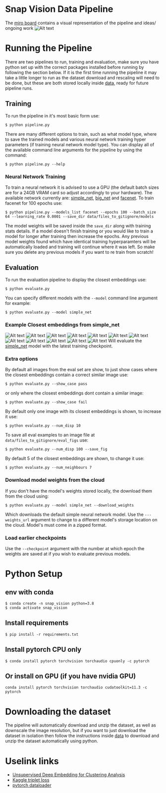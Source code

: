 # Snap Vision Data Pipeline
The [miro board](https://miro.com/app/board/uXjVOGzD1U0=/) contains a visual representation of the pipeline and ideas/ ongoing work
![Alt text](misc/snap-vision-data-pipeline.png?raw=true "Data Pipeline")

# Running the Pipeline
There are two pipelines to run, training and evaluation, make sure you have python set up with the correct packages installed before running by following the section below. If it is the first time running the pipeline it may take a little longer to run as the dataset download and rescaling will need to be done, but these are both stored locally inside [data](data), ready for future pipeline runs.
## Training
To run the pipeline in it's most basic form use:
```
$ python pipeline.py
```
There are many different options to train, such as what model type, where to save the trained models and various neural network training hyper parameters (if training neural network model type). You can display all of the available command line arguments for the pipeline by using the command:
```
$ python pipeline.py --help
```
### Neural Network Training
To train a neural network it is advised to use a GPU (the default batch sizes are for a 24GB VRAM card so adjust accordingly to your hardware). The available network currently are: [simple_net](models/toy_network.py), [big_net](models/network.py) and [facenet](models/FaceNet.py). To train facenet for 100 epochs use:
```
$ python pipeline.py --models_list facenet --epochs 100 --batch_size 64 --learning_rate 0.0001 --save_dir data/files_to_gitignore/models
```
The model weights will be saved inside the `save_dir` along with training stats details. If a model doesn't finish training or you would like to train a model for longer after training then increase the epochs. Any previous model weights found which have identical training hyperparamters will be automatically loaded and training will continue where it was left. So make sure you delete any previous models if you want to re train from scratch!

## Evaluation
To run the evaluation pipeline to display the closest embeddings use:
```
$ python evaluate.py
```
You can specify different models with the `--model` command line argument for example:
```
$ python evaluate.py --model simple_net
```
### Example Closest embeddings from simple_net
![Alt text](misc/eg1.png?raw=true "Data Pipeline")
![Alt text](misc/eg2.png?raw=true "Data Pipeline")
![Alt text](misc/eg3.png?raw=true "Data Pipeline")
![Alt text](misc/eg4.png?raw=true "Data Pipeline")
![Alt text](misc/eg5.png?raw=true "Data Pipeline")
![Alt text](misc/eg6.png?raw=true "Data Pipeline")
![Alt text](misc/eg7.png?raw=true "Data Pipeline")
![Alt text](misc/eg8.png?raw=true "Data Pipeline")
![Alt text](misc/eg9.png?raw=true "Data Pipeline")
![Alt text](misc/eg10.png?raw=true "Data Pipeline")
![Alt text](misc/eg11.png?raw=true "Data Pipeline")
![Alt text](misc/eg12.png?raw=true "Data Pipeline")
Will evaluate the [simple_net](models/toy_network.py) model with the latest training checkpoint.
### Extra options
By default all images from the eval set are show, to just show cases where the closest embeddings contain a correct similar image use:
```
$ python evaluate.py --show_case pass
```
or only where the closest embeddings dont contain a similar image:
```
$ python evaluate.py --show_case fail
```
By default only one image with its closest embeddings is shown, to increase it use:
```
$ python evaluate.py --num_disp 10
```
To save all eval examples to an image file at `data/files_to_gitignore/eval_figs` use:
```
$ python evaluate.py --num_disp 100 --save_fig
```
By default 5 of the closest embeddings are shown, to change it use:
```
$ python evaluate.py --num_neighbours 7
```
### Download model weights from the cloud
If you don't have the model's weights stored locally, the download them from the cloud using:
```
$ python evaluate.py --model simple_net --download_weights
```
Which downloads the default simple neural network model. Use the `---weights_url` argument to change to a different model's storage location on the cloud. Model's must come in a zipped format.

### Load earlier checkpoints
Use the `--checkpoint` argument with the number at which epoch the weights are saved at if you wish to evaluate previous models.



# Python Setup
## env with conda
```
$ conda create -n snap_vision python=3.8
$ conda activate snap_vision
```
## Install requirements
```
$ pip install -r requirements.txt
```
## Install pytorch CPU only
```
$ conda install pytorch torchvision torchaudio cpuonly -c pytorch
```
## Or install on GPU (if you have nvidia GPU)
```
conda install pytorch torchvision torchaudio cudatoolkit=11.3 -c pytorch
```
# Downloading the dataset
The pipeline will automatically download and unzip the dataset, as well as downscale the image resolution, but if you want to just download the dataset in isolation then follow the instructions inside [data](./data) to download and unzip the dataset automatically using python.

# Uselink links
- [Unsupervised Deep Embedding for Clustering Analysis](https://arxiv.org/pdf/1511.06335.pdf)
- [Kaggle triplet loss](https://www.kaggle.com/code/hirotaka0122/triplet-loss-with-pytorch/notebook)
- [pytorch dataloader](https://pytorch.org/tutorials/beginner/data_loading_tutorial.html)
